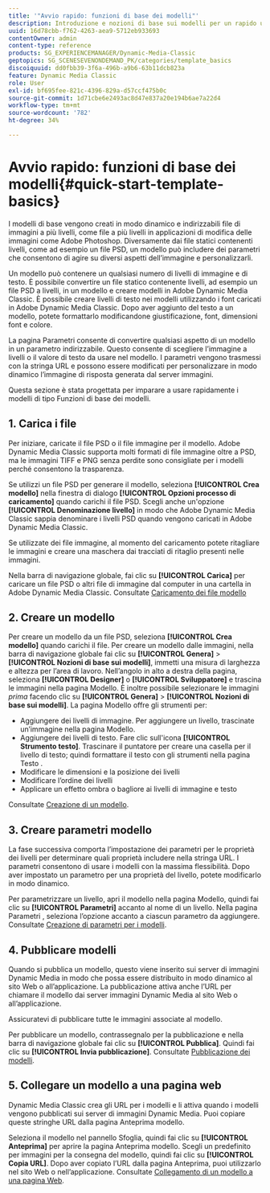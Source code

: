 ```yaml
---
title: '"Avvio rapido: funzioni di base dei modelli"'
description: Introduzione e nozioni di base sui modelli per un rapido utilizzo.
uuid: 16d78cbb-f762-4263-aea9-5712eb933693
contentOwner: admin
content-type: reference
products: SG_EXPERIENCEMANAGER/Dynamic-Media-Classic
geptopics: SG_SCENESEVENONDEMAND_PK/categories/template_basics
discoiquuid: dd0fbb39-3f6a-496b-a9b6-63b11dcb823a
feature: Dynamic Media Classic
role: User
exl-id: bf695fee-821c-4396-829a-d57ccf475b0c
source-git-commit: 1d71cbe6e2493ac8d47e837a20e194b6ae7a22d4
workflow-type: tm+mt
source-wordcount: '782'
ht-degree: 34%

---
```


# Avvio rapido: funzioni di base dei modelli{#quick-start-template-basics}

I modelli di base vengono creati in modo dinamico e indirizzabili file di immagini a più livelli, come file a più livelli in applicazioni di modifica delle immagini come Adobe Photoshop. Diversamente dai file statici contenenti livelli, come ad esempio un file PSD, un modello può includere dei parametri che consentono di agire su diversi aspetti dell’immagine e personalizzarli.

Un modello può contenere un qualsiasi numero di livelli di immagine e di testo. È possibile convertire un file statico contenente livelli, ad esempio un file PSD a livelli, in un modello e creare modelli in Adobe Dynamic Media Classic. È possibile creare livelli di testo nei modelli utilizzando i font caricati in Adobe Dynamic Media Classic. Dopo aver aggiunto del testo a un modello, potete formattarlo modificandone giustificazione, font, dimensioni font e colore.

La pagina Parametri consente di convertire qualsiasi aspetto di un modello in un parametro indirizzabile. Questo consente di scegliere l’immagine a livelli o il valore di testo da usare nel modello. I parametri vengono trasmessi con la stringa URL e possono essere modificati per personalizzare in modo dinamico l’immagine di risposta generata dal server immagini.

Questa sezione è stata progettata per imparare a usare rapidamente i modelli di tipo Funzioni di base dei modelli.

## 1. Carica i file

Per iniziare, caricate il file PSD o il file immagine per il modello. Adobe Dynamic Media Classic supporta molti formati di file immagine oltre a PSD, ma le immagini TIFF e PNG senza perdite sono consigliate per i modelli perché consentono la trasparenza.

Se utilizzi un file PSD per generare il modello, seleziona **[!UICONTROL Crea modello]** nella finestra di dialogo **[!UICONTROL Opzioni processo di caricamento]** quando carichi il file PSD. Scegli anche un&#39;opzione **[!UICONTROL Denominazione livello]** in modo che Adobe Dynamic Media Classic sappia denominare i livelli PSD quando vengono caricati in Adobe Dynamic Media Classic.

Se utilizzate dei file immagine, al momento del caricamento potete ritagliare le immagini e creare una maschera dai tracciati di ritaglio presenti nelle immagini.

Nella barra di navigazione globale, fai clic su **[!UICONTROL Carica]** per caricare un file PSD o altri file di immagine dal computer in una cartella in Adobe Dynamic Media Classic. Consultate [Caricamento dei file modello](uploading-template-files.md#uploading_template_files)

## 2. Creare un modello

Per creare un modello da un file PSD, seleziona **[!UICONTROL Crea modello]** quando carichi il file. Per creare un modello dalle immagini, nella barra di navigazione globale fai clic su **[!UICONTROL Genera]** > **[!UICONTROL Nozioni di base sui modelli]**, immetti una misura di larghezza e altezza per l’area di lavoro. Nell’angolo in alto a destra della pagina, seleziona **[!UICONTROL Designer]** o **[!UICONTROL Sviluppatore]** e trascina le immagini nella pagina Modello. È inoltre possibile selezionare le immagini *prima* facendo clic su **[!UICONTROL Genera]** > **[!UICONTROL Nozioni di base sui modelli]**. La pagina Modello offre gli strumenti per:

* Aggiungere dei livelli di immagine. Per aggiungere un livello, trascinate un’immagine nella pagina Modello.
* Aggiungere dei livelli di testo. Fare clic sull&#39;icona **[!UICONTROL Strumento testo]**. Trascinare il puntatore per creare una casella per il livello di testo; quindi formattare il testo con gli strumenti nella pagina Testo .
* Modificare le dimensioni e la posizione dei livelli
* Modificare l’ordine dei livelli
* Applicare un effetto ombra o bagliore ai livelli di immagine e testo

Consultate [Creazione di un modello](creating-template.md#creating_a_template).

## 3. Creare parametri modello

La fase successiva comporta l’impostazione dei parametri per le proprietà dei livelli per determinare quali proprietà includere nella stringa URL. I parametri consentono di usare i modelli con la massima flessibilità. Dopo aver impostato un parametro per una proprietà del livello, potete modificarlo in modo dinamico.

Per parametrizzare un livello, apri il modello nella pagina Modello, quindi fai clic su **[!UICONTROL Parametri]** accanto al nome di un livello. Nella pagina Parametri , seleziona l’opzione accanto a ciascun parametro da aggiungere. Consultate [Creazione di parametri per i modelli](creating-template-parameters.md#creating_template_parameters).

## 4. Pubblicare modelli

Quando si pubblica un modello, questo viene inserito sui server di immagini Dynamic Media in modo che possa essere distribuito in modo dinamico al sito Web o all’applicazione. La pubblicazione attiva anche l’URL per chiamare il modello dai server immagini Dynamic Media al sito Web o all’applicazione.

Assicuratevi di pubblicare tutte le immagini associate al modello.

Per pubblicare un modello, contrassegnalo per la pubblicazione e nella barra di navigazione globale fai clic su **[!UICONTROL Pubblica]**. Quindi fai clic su **[!UICONTROL Invia pubblicazione]**. Consultate [Pubblicazione dei modelli](publishing-templates.md#publishing_templates).

## 5. Collegare un modello a una pagina web

Dynamic Media Classic crea gli URL per i modelli e li attiva quando i modelli vengono pubblicati sui server di immagini Dynamic Media. Puoi copiare queste stringhe URL dalla pagina Anteprima modello.

Seleziona il modello nel pannello Sfoglia, quindi fai clic su **[!UICONTROL Anteprima]** per aprire la pagina Anteprima modello. Scegli un predefinito per immagini per la consegna del modello, quindi fai clic su **[!UICONTROL Copia URL]**. Dopo aver copiato l’URL dalla pagina Anteprima, puoi utilizzarlo nel sito Web o nell’applicazione. Consultate [Collegamento di un modello a una pagina Web](linking-template-web-page.md#linking_a_template_to_a_web_page).
